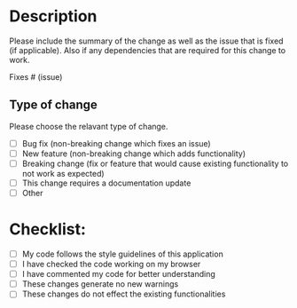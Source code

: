 # Description

Please include the summary of the change as well as the issue that is fixed (if applicable). Also if any dependencies that are required for this change to work.

Fixes # (issue)

## Type of change

Please choose the relavant type of change.

- [ ] Bug fix (non-breaking change which fixes an issue)
- [ ] New feature (non-breaking change which adds functionality)
- [ ] Breaking change (fix or feature that would cause existing functionality to not work as expected)
- [ ] This change requires a documentation update
- [ ] Other

# Checklist:

- [ ] My code follows the style guidelines of this application
- [ ] I have checked the code working on my browser
- [ ] I have commented my code for better understanding
- [ ] These changes generate no new warnings
- [ ] These changes do not effect the existing functionalities